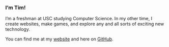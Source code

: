 ### I’m Tim!

I’m a freshman at USC studying Computer Science. In my other time, I create websites, make games, and explore any and all sorts of exciting new technology.

You can find me at my [website](https://tsotim.com) and here on [GitHub](https://github.com/t1mtw0).
